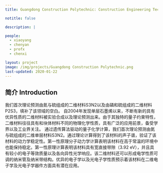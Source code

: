 ```yaml
---
title: Guangdong Construction Polytechnic: Construction Engineering Technology 

notitle: false

description: |

people:
  - xiaoyang
  - chenyan
  - profx
  - chenxi

layout: project
image: /img/projects/Guangdong Construction Polytechnic.png
last-updated: 2020-01-22
---
```


## 简介 Introduction

我们首次理论预测由氮与硫组成的二维材料S3N2以及由磷和硫组成的二维材料P2S3，填补了该领域的空白。
自2004年发现单层石墨烯以来，不断有新的具有优异性质的二维材料被实验合成以及理论预测出来。由于其独特的量子约束特性，二维材料往往具有和块体材料不同的物理化学性质，具有广泛的应用前景，备受学界以及工业界关注。
通过遗传算法驱动的量子化学计算，我们首次理论预测由氮与硫组成的二维单层材料S3N2。通过理论计算得到了该材料的声子谱，验证了该材料的动力学稳定性。第一性原理分子动力学计算表明该材料在高于常温的环境中也能保持稳定。第一性原理计算表明该材料具有宽直接带隙（3.92 eV），并且具有较小的电子等效质量以及各向异性光学响应。该二维材料还可以形成电学性质可调的纳米管及纳米带结构。优异的电子学以及光电子学性质预示着该材料在二维电子学及光电子学器件方面具有潜在应用。
